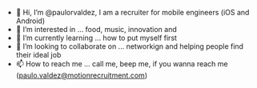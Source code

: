 - 👋 Hi, I’m @paulorvaldez, I am a recruiter for mobile engineers (iOS and Android)
- 👀 I’m interested in ... food, music, innovation and 
- 🌱 I’m currently learning ... how to put myself first
- 💞️ I’m looking to collaborate on ... networkign and helping people find their ideal job
- 📫 How to reach me ... call me, beep me, if you wanna reach me (paulo.valdez@motionrecruitment.com)

<!---
paulorvaldez/paulorvaldez is a ✨ special ✨ repository because its `README.md` (this file) appears on your GitHub profile.
You can click the Preview link to take a look at your changes.
--->
